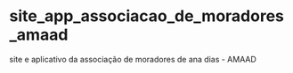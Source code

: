 # site_app_associacao_de_moradores_amaad
 site e aplicativo da associação de moradores de ana dias - AMAAD
